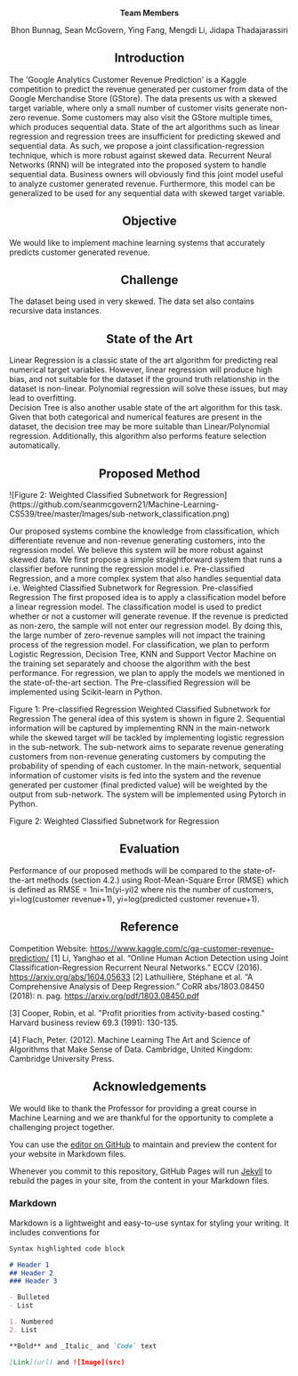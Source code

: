 <p style="text-align: center;">   <b>Team Members </b></p>
<p style="text-align: center;">   Bhon Bunnag, Sean McGovern, Ying Fang, Mengdi Li, Jidapa Thadajarassiri </p>

<h2 align="center"> 
Introduction
</h2>

The 'Google Analytics Customer Revenue Prediction'  is a Kaggle competition to predict the revenue generated per customer from data of the Google Merchandise Store (GStore). The data presents us with a skewed target variable, where only a small number of customer visits generate non-zero revenue. Some customers may also visit the GStore multiple times, which produces sequential data. State of the art algorithms such as linear regression and regression trees are insufficient for predicting skewed and sequential data. As such, we propose a joint classification-regression technique, which is more robust against skewed data. Recurrent Neural Networks (RNN) will be integrated into the proposed system to handle sequential data.
Business owners will obviously find this joint model useful to analyze customer generated revenue. Furthermore, this model can be generalized to be used for any sequential data with skewed target variable. 






<h2 align="center"> 
Objective
</h2>

We would like to implement machine learning systems that accurately predicts customer generated revenue. 

<h2 align="center"> 
Challenge
</h2>

The dataset being used in very skewed. The data set also contains recursive data instances. 

<h2 align="center"> 
State of the Art
</h2>

Linear Regression is a classic state of the art algorithm for predicting real numerical target variables. However, linear regression will produce high bias, and not suitable for the dataset if the ground truth relationship in the dataset is non-linear. Polynomial  regression will solve these  issues, but may lead to overfitting.  
	Decision Tree is also another usable state of the art algorithm for this task. Given that both categorical and numerical features are present in the dataset, the decision tree may be more suitable than Linear/Polynomial regression. Additionally, this algorithm also performs feature selection automatically. 

<h2 align="center"> 
Proposed Method
</h2>
![Figure 2: Weighted Classified Subnetwork for Regression](https://github.com/seanmcgovern21/Machine-Learning-CS539/tree/master/Images/sub-network_classification.png)

Our proposed systems combine the knowledge from classification, which differentiate revenue and non-revenue generating customers, into the regression model. We believe this system will be more robust against skewed data. We first propose a simple straightforward system that runs a classifier before running the regression model i.e. Pre-classified Regression, and a more complex system that also handles sequential data i.e. Weighted Classified Subnetwork for Regression.
Pre-classified Regression
The first proposed idea is to apply a classification model before a linear regression model. The classification model is used to predict whether or not a customer will generate revenue. If the revenue is predicted as non-zero, the sample will not enter our regression model. By doing this, the large number of zero-revenue samples will not impact the training process of the regression model. For classification, we plan to perform Logistic Regression, Decision Tree, KNN and Support Vector Machine on the training set separately and choose the algorithm with the best performance. For regression, we plan to apply the models we mentioned in the state-of-the-art section. The Pre-classified Regression will be implemented using Scikit-learn in Python.

Figure 1: Pre-classified Regression
Weighted Classified Subnetwork for Regression 
The general idea of this system is shown in figure 2. Sequential information will be captured by implementing RNN in the main-network while the skewed target will be tackled by implementing logistic regression in the sub-network. The sub-network aims to separate revenue generating customers from non-revenue generating customers by computing the probability of spending of each customer. In the main-network, sequential information of customer visits is fed into the system and the revenue generated per customer (final predicted value) will be weighted by the output from sub-network. The system will be implemented using Pytorch in Python.

Figure 2: Weighted Classified Subnetwork for Regression



<h2 align="center"> 
Evaluation
</h2>


Performance of our proposed methods will be compared to the state-of-the-art methods (section 4.2.) using Root-Mean-Square Error (RMSE) which is defined as
RMSE = 1ni=1n(yi-yi)2
where 	nis the number of customers, 
yi=log(customer revenue+1),
yi=log(predicted customer revenue+1).


<h2 align="center"> 
Reference
</h2>

Competition Website: https://www.kaggle.com/c/ga-customer-revenue-prediction/ 
[1] Li, Yanghao et al. “Online Human Action Detection using Joint Classification-Regression Recurrent Neural Networks.” ECCV (2016). https://arxiv.org/abs/1604.05633
[2] Lathuilière, Stéphane et al. “A Comprehensive Analysis of Deep Regression.” CoRR abs/1803.08450 (2018): n. pag. https://arxiv.org/pdf/1803.08450.pdf 

[3] Cooper, Robin, et al. "Profit priorities from activity-based costing." Harvard business review 69.3 (1991): 130-135.

[4] Flach, Peter. (2012). Machine Learning The Art and Science of Algorithms that Make Sense of Data. Cambridge, United Kingdom: Cambridge University Press. 




<h2 align="center"> 
Acknowledgements
</h2>	
	
We would like to thank the Professor for providing a great course in Machine Learning and we are thankful for the opportunity to complete a challenging project together. 



You can use the [editor on GitHub](https://github.com/seanmcgovern21/ML_CS539/edit/master/README.md) to maintain and preview the content for your website in Markdown files.

Whenever you commit to this repository, GitHub Pages will run [Jekyll](https://jekyllrb.com/) to rebuild the pages in your site, from the content in your Markdown files.

### Markdown

Markdown is a lightweight and easy-to-use syntax for styling your writing. It includes conventions for

```markdown
Syntax highlighted code block

# Header 1
## Header 2
### Header 3

- Bulleted
- List

1. Numbered
2. List

**Bold** and _Italic_ and `Code` text

[Link](url) and ![Image](src)
```

